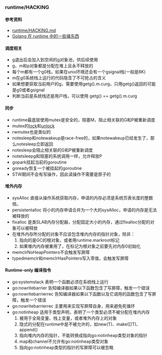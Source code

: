 <link rel="stylesheet" href="../images/ideal-image-slider.css">
<link rel="stylesheet" href="../images/ideal-default-theme.css">
<script src="../images/ideal-image-slider.js"></script>
<script src="../images/ideal-iis-bullet-nav.js"></script>

### runtime/HACKING

#### 参考资料
* [runtime/HACKING.md](https://github.com/golang/go/blob/master/src/runtime/HACKING.md)
* [Golang 在 runtime 中的一些骚东西](https://www.purewhite.io/2019/11/28/runtime-hacking-translate/)

#### 调度相关
* g退出后会加入到空闲的g对象池，供后续使用
* g、m和p对象都是分配在堆上且永不释放的
* 每个m都有一个g0栈，如果在unix环境还会有一个gsignal栈(一般是8K)
* m在g0系统栈上运行的代码隐含了不可抢占的含义
* 如果想要获取当前用户的g，需要使用getg().m.curg，只用getg()返回的可能是g0或者gsignal
* 判断当前是系统栈还是用户栈，可以使用 getg() == getg().m.curg

#### 同步
* runtime最底层使用mutex是安全的，阻塞M，阻止相关联的G和P被重新调度
* mutex的[lock](https://github.com/golang/go/blob/go1.16.10/src/runtime/lock_futex.go#L46)和[unlock](https://github.com/golang/go/blob/go1.16.10/src/runtime/lock_futex.go#L110)
* rwmutex也是类似的
* notesleep和notewakeup是race-free的，如果notewakeup已经发生了，那么notesleep立即返回 
* notesleep会阻止相关联的G和P被重新调度
* notetsleepg和阻塞的系统调用一样，允许释放P
* gopark挂起当前的goroutine
* goready恢复一个被挂起的goroutine
* STW期间不会有写操作，因此读操作不需要是原子的

#### 堆外内存
* sysAlloc 直接从操作系统获取内存，申请的内存必须是系统页表长度的整数倍。
* persistentalloc 将小的内存申请合并为一个大的sysAlloc，申请的内存是无法被释放的
* fixalloc 是类SLAB内存分配器，分配固定大小的内存，通过fixalloc分配的对象可以被释放
* 在堆外内存所分配的对象不应该包含堆内内存的指针对象，除非：
  1. 指向的是GC的根对象，或者用runtime.markroot标记
  1. 如果堆内内存被重用了，在标记为根对象之前要先对内存0初始化
* memclrNoHeapPointers不会触发写屏障
* typedmemclr和memclrHasPointers写入零值，会触发写屏障

#### Runtime-only 编译指令
* go:systemstack 表明一个函数必须在系统栈上运行
* go:nowritebarrier 告知编译器如果以下函数包含了写屏障，触发一个错误
* go:nowritebarrierrec 告知编译器如果以下函数以及它调用的函数包含了写屏障，触发一个错误
* go:nowritebarrierrec 主要用来实现写屏障自身，用来避免死循环
* go:notinheap 适用于类型声明，表明了一个类型必须不被分配在堆内内存
  1. 被用于全局变量、栈上变量，或者堆外内存上的对象
  1. 隐式的分配在runtime中是不被允许的，如new(T)、make([]T)、append()
  1. 指向堆内内存的指针，不能转换成指向go:notinheap类型对象的指针
  1. map和channel不允许有go:notinheap类型对象
  1. 指向go:notinheap类型的指针的写屏障可以被忽略
  